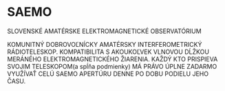 # SAEMO
SLOVENSKÉ AMATÉRSKE ELEKTROMAGNETICKÉ OBSERVATÓRIUM

KOMUNITNÝ DOBROVOĽNÍCKY AMATÉRSKY INTERFEROMETRICKÝ RÁDIOTELESKOP.
KOMPATIBILITA S AKOUKOĽVEK VLNOVOU DĹŽKOU MERÁNÉHO ELEKTROMAGNETICKÉHO ŽIARENIA.
KAŽDÝ KTO PRISPIEVA SVOJIM TELESKOPOM(a spĺňa podmienky) MÁ PRÁVO ÚPLNE ZADARMO VYUŽÍVAŤ CELÚ SAEMO APERTÚRU DENNE PO DOBU PODIELU JEHO ČASU.




